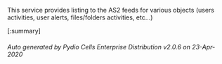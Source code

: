 






This service provides listing to the AS2 feeds for various objects (users activities, user alerts, files/folders activities, etc...)

[:summary]

###### Auto generated by Pydio Cells Enterprise Distribution v2.0.6 on 23-Apr-2020
